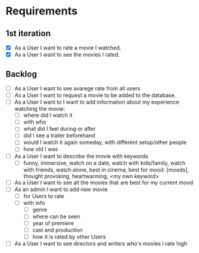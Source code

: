 # Requirements
## 1st iteration
- [x] As a User I want to rate a movie I watched.
- [x] As a User I want to see the movies I rated.
## Backlog
- [ ] As a User I want to see avarege rate from all users
- [ ] As a User I want to request a movie to be added to the database.
- [ ] As a User I want to I want to add information about my experience watching the movie:
  - [ ] where did I watch it
  - [ ] with who
  - [ ] what did I feel during or after
  - [ ] did I see a trailer beforehand
  - [ ] would I watch it again someday, with different setup/other people
  - [ ] how old I was
- [ ] As a User I want to describe the movie with keywords
  - [ ] funny, immersive, watch on a date, watch with kids/family, watch with friends, watch alone, best in cinema, best for mood: [moods], thought provoking, heartwarming, \<my own keyword\>
- [ ] As a User I want to see all the movies that are best for my current mood
- [ ] As an admin I want to add new movie
  - [ ] for Users to rate
  - [ ] with info
    - [ ] genre
    - [ ] where can be seen
    - [ ] year of premiere
    - [ ] cast and production
    - [ ] how it is rated by other Users
- [ ] As a User I want to see directors and writers who's movies I rate high
